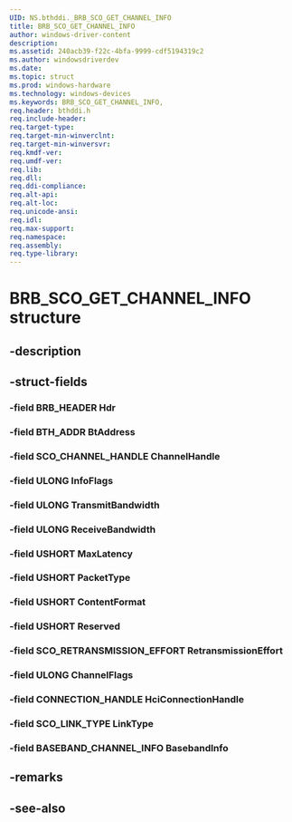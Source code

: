 ```yaml
---
UID: NS.bthddi._BRB_SCO_GET_CHANNEL_INFO
title: BRB_SCO_GET_CHANNEL_INFO
author: windows-driver-content
description: 
ms.assetid: 240acb39-f22c-4bfa-9999-cdf5194319c2
ms.author: windowsdriverdev
ms.date: 
ms.topic: struct
ms.prod: windows-hardware
ms.technology: windows-devices
ms.keywords: BRB_SCO_GET_CHANNEL_INFO, 
req.header: bthddi.h
req.include-header:
req.target-type:
req.target-min-winverclnt:
req.target-min-winversvr:
req.kmdf-ver:
req.umdf-ver:
req.lib:
req.dll:
req.ddi-compliance:
req.alt-api:
req.alt-loc:
req.unicode-ansi:
req.idl:
req.max-support:
req.namespace:
req.assembly:
req.type-library:
---
```


# BRB_SCO_GET_CHANNEL_INFO structure

## -description



## -struct-fields

### -field BRB_HEADER Hdr			
 	
### -field BTH_ADDR BtAddress			
 	
### -field SCO_CHANNEL_HANDLE ChannelHandle			
 	
### -field ULONG InfoFlags			
 	
### -field ULONG TransmitBandwidth			
 	
### -field ULONG ReceiveBandwidth			
 	
### -field USHORT MaxLatency			
 	
### -field USHORT PacketType			
 	
### -field USHORT ContentFormat			
 	
### -field USHORT Reserved			
 	
### -field SCO_RETRANSMISSION_EFFORT RetransmissionEffort			
 	
### -field ULONG ChannelFlags			
 	
### -field CONNECTION_HANDLE HciConnectionHandle			
 	
### -field SCO_LINK_TYPE LinkType			
 	
### -field BASEBAND_CHANNEL_INFO BasebandInfo			
 	
## -remarks

## -see-also
